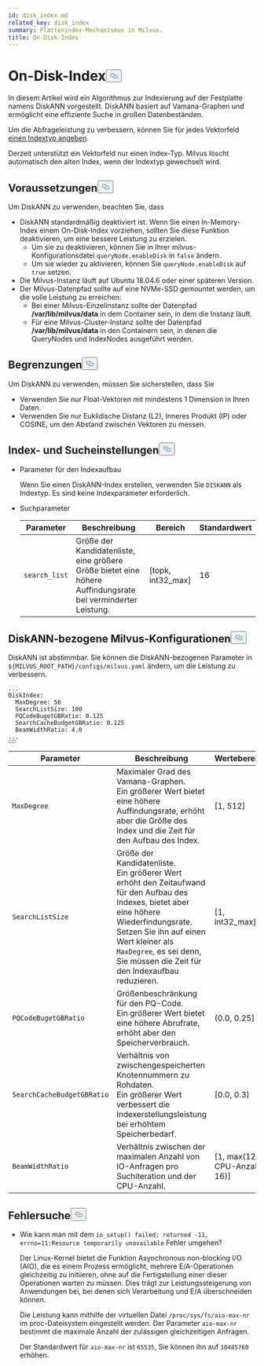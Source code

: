 ```yaml
---
id: disk_index.md
related_key: disk_index
summary: Plattenindex-Mechanismus in Milvus.
title: On-Disk-Index
---
```

<h1 id="On-disk-Index" class="common-anchor-header">On-Disk-Index<button data-href="#On-disk-Index" class="anchor-icon" translate="no">
      <svg translate="no"
        aria-hidden="true"
        focusable="false"
        height="20"
        version="1.1"
        viewBox="0 0 16 16"
        width="16"
      >
        <path
          fill="#0092E4"
          fill-rule="evenodd"
          d="M4 9h1v1H4c-1.5 0-3-1.69-3-3.5S2.55 3 4 3h4c1.45 0 3 1.69 3 3.5 0 1.41-.91 2.72-2 3.25V8.59c.58-.45 1-1.27 1-2.09C10 5.22 8.98 4 8 4H4c-.98 0-2 1.22-2 2.5S3 9 4 9zm9-3h-1v1h1c1 0 2 1.22 2 2.5S13.98 12 13 12H9c-.98 0-2-1.22-2-2.5 0-.83.42-1.64 1-2.09V6.25c-1.09.53-2 1.84-2 3.25C6 11.31 7.55 13 9 13h4c1.45 0 3-1.69 3-3.5S14.5 6 13 6z"
        ></path>
      </svg>
    </button></h1><p>In diesem Artikel wird ein Algorithmus zur Indexierung auf der Festplatte namens DiskANN vorgestellt. DiskANN basiert auf Vamana-Graphen und ermöglicht eine effiziente Suche in großen Datenbeständen.</p>
<p>Um die Abfrageleistung zu verbessern, können Sie für jedes Vektorfeld <a href="/docs/de/index-vector-fields.md">einen Indextyp angeben</a>.</p>
<div class="alert note"> 
Derzeit unterstützt ein Vektorfeld nur einen Index-Typ. Milvus löscht automatisch den alten Index, wenn der Indextyp gewechselt wird.</div>
<h2 id="Prerequisites" class="common-anchor-header">Voraussetzungen<button data-href="#Prerequisites" class="anchor-icon" translate="no">
      <svg translate="no"
        aria-hidden="true"
        focusable="false"
        height="20"
        version="1.1"
        viewBox="0 0 16 16"
        width="16"
      >
        <path
          fill="#0092E4"
          fill-rule="evenodd"
          d="M4 9h1v1H4c-1.5 0-3-1.69-3-3.5S2.55 3 4 3h4c1.45 0 3 1.69 3 3.5 0 1.41-.91 2.72-2 3.25V8.59c.58-.45 1-1.27 1-2.09C10 5.22 8.98 4 8 4H4c-.98 0-2 1.22-2 2.5S3 9 4 9zm9-3h-1v1h1c1 0 2 1.22 2 2.5S13.98 12 13 12H9c-.98 0-2-1.22-2-2.5 0-.83.42-1.64 1-2.09V6.25c-1.09.53-2 1.84-2 3.25C6 11.31 7.55 13 9 13h4c1.45 0 3-1.69 3-3.5S14.5 6 13 6z"
        ></path>
      </svg>
    </button></h2><p>Um DiskANN zu verwenden, beachten Sie, dass</p>
<ul>
<li>DiskANN standardmäßig deaktiviert ist. Wenn Sie einen In-Memory-Index einem On-Disk-Index vorziehen, sollten Sie diese Funktion deaktivieren, um eine bessere Leistung zu erzielen.<ul>
<li>Um sie zu deaktivieren, können Sie in Ihrer milvus-Konfigurationsdatei <code translate="no">queryNode.enableDisk</code> in <code translate="no">false</code> ändern.</li>
<li>Um sie wieder zu aktivieren, können Sie <code translate="no">queryNode.enableDisk</code> auf <code translate="no">true</code> setzen.</li>
</ul></li>
<li>Die Milvus-Instanz läuft auf Ubuntu 18.04.6 oder einer späteren Version.</li>
<li>Der Milvus-Datenpfad sollte auf eine NVMe-SSD gemountet werden, um die volle Leistung zu erreichen:<ul>
<li>Bei einer Milvus-Einzelinstanz sollte der Datenpfad <strong>/var/lib/milvus/data</strong> in dem Container sein, in dem die Instanz läuft.</li>
<li>Für eine Milvus-Cluster-Instanz sollte der Datenpfad <strong>/var/lib/milvus/data</strong> in den Containern sein, in denen die QueryNodes und IndexNodes ausgeführt werden.</li>
</ul></li>
</ul>
<h2 id="Limits" class="common-anchor-header">Begrenzungen<button data-href="#Limits" class="anchor-icon" translate="no">
      <svg translate="no"
        aria-hidden="true"
        focusable="false"
        height="20"
        version="1.1"
        viewBox="0 0 16 16"
        width="16"
      >
        <path
          fill="#0092E4"
          fill-rule="evenodd"
          d="M4 9h1v1H4c-1.5 0-3-1.69-3-3.5S2.55 3 4 3h4c1.45 0 3 1.69 3 3.5 0 1.41-.91 2.72-2 3.25V8.59c.58-.45 1-1.27 1-2.09C10 5.22 8.98 4 8 4H4c-.98 0-2 1.22-2 2.5S3 9 4 9zm9-3h-1v1h1c1 0 2 1.22 2 2.5S13.98 12 13 12H9c-.98 0-2-1.22-2-2.5 0-.83.42-1.64 1-2.09V6.25c-1.09.53-2 1.84-2 3.25C6 11.31 7.55 13 9 13h4c1.45 0 3-1.69 3-3.5S14.5 6 13 6z"
        ></path>
      </svg>
    </button></h2><p>Um DiskANN zu verwenden, müssen Sie sicherstellen, dass Sie</p>
<ul>
<li>Verwenden Sie nur Float-Vektoren mit mindestens 1 Dimension in Ihren Daten.</li>
<li>Verwenden Sie nur Euklidische Distanz (L2), Inneres Produkt (IP) oder COSINE, um den Abstand zwischen Vektoren zu messen.</li>
</ul>
<h2 id="Index-and-search-settings" class="common-anchor-header">Index- und Sucheinstellungen<button data-href="#Index-and-search-settings" class="anchor-icon" translate="no">
      <svg translate="no"
        aria-hidden="true"
        focusable="false"
        height="20"
        version="1.1"
        viewBox="0 0 16 16"
        width="16"
      >
        <path
          fill="#0092E4"
          fill-rule="evenodd"
          d="M4 9h1v1H4c-1.5 0-3-1.69-3-3.5S2.55 3 4 3h4c1.45 0 3 1.69 3 3.5 0 1.41-.91 2.72-2 3.25V8.59c.58-.45 1-1.27 1-2.09C10 5.22 8.98 4 8 4H4c-.98 0-2 1.22-2 2.5S3 9 4 9zm9-3h-1v1h1c1 0 2 1.22 2 2.5S13.98 12 13 12H9c-.98 0-2-1.22-2-2.5 0-.83.42-1.64 1-2.09V6.25c-1.09.53-2 1.84-2 3.25C6 11.31 7.55 13 9 13h4c1.45 0 3-1.69 3-3.5S14.5 6 13 6z"
        ></path>
      </svg>
    </button></h2><ul>
<li><p>Parameter für den Indexaufbau</p>
<p>Wenn Sie einen DiskANN-Index erstellen, verwenden Sie <code translate="no">DISKANN</code> als Indextyp. Es sind keine Indexparameter erforderlich.</p></li>
<li><p>Suchparameter</p>
<table>
<thead>
<tr><th>Parameter</th><th>Beschreibung</th><th>Bereich</th><th>Standardwert</th></tr>
</thead>
<tbody>
<tr><td><code translate="no">search_list</code></td><td>Größe der Kandidatenliste, eine größere Größe bietet eine höhere Auffindungsrate bei verminderter Leistung.</td><td>[topk, int32_max]</td><td>16</td></tr>
</tbody>
</table>
</li>
</ul>
<h2 id="DiskANN-related-Milvus-configurations" class="common-anchor-header">DiskANN-bezogene Milvus-Konfigurationen<button data-href="#DiskANN-related-Milvus-configurations" class="anchor-icon" translate="no">
      <svg translate="no"
        aria-hidden="true"
        focusable="false"
        height="20"
        version="1.1"
        viewBox="0 0 16 16"
        width="16"
      >
        <path
          fill="#0092E4"
          fill-rule="evenodd"
          d="M4 9h1v1H4c-1.5 0-3-1.69-3-3.5S2.55 3 4 3h4c1.45 0 3 1.69 3 3.5 0 1.41-.91 2.72-2 3.25V8.59c.58-.45 1-1.27 1-2.09C10 5.22 8.98 4 8 4H4c-.98 0-2 1.22-2 2.5S3 9 4 9zm9-3h-1v1h1c1 0 2 1.22 2 2.5S13.98 12 13 12H9c-.98 0-2-1.22-2-2.5 0-.83.42-1.64 1-2.09V6.25c-1.09.53-2 1.84-2 3.25C6 11.31 7.55 13 9 13h4c1.45 0 3-1.69 3-3.5S14.5 6 13 6z"
        ></path>
      </svg>
    </button></h2><p>DiskANN ist abstimmbar. Sie können die DiskANN-bezogenen Parameter in <code translate="no">${MILVUS_ROOT_PATH}/configs/milvus.yaml</code> ändern, um die Leistung zu verbessern.</p>
<pre><code translate="no" class="language-YAML">...
DiskIndex:
  MaxDegree: 56
  SearchListSize: 100
  PQCodeBugetGBRatio: 0.125
  SearchCacheBudgetGBRatio: 0.125
  BeamWidthRatio: 4.0
...
<button class="copy-code-btn"></button></code></pre>
<table>
<thead>
<tr><th>Parameter</th><th>Beschreibung</th><th>Wertebereich</th><th>Standardwert</th></tr>
</thead>
<tbody>
<tr><td><code translate="no">MaxDegree</code></td><td>Maximaler Grad des Vamana-Graphen. <br/> Ein größerer Wert bietet eine höhere Auffindungsrate, erhöht aber die Größe des Index und die Zeit für den Aufbau des Index.</td><td>[1, 512]</td><td>56</td></tr>
<tr><td><code translate="no">SearchListSize</code></td><td>Größe der Kandidatenliste. <br/> Ein größerer Wert erhöht den Zeitaufwand für den Aufbau des Indexes, bietet aber eine höhere Wiederfindungsrate. <br/> Setzen Sie ihn auf einen Wert kleiner als <code translate="no">MaxDegree</code>, es sei denn, Sie müssen die Zeit für den Indexaufbau reduzieren.</td><td>[1, int32_max]</td><td>100</td></tr>
<tr><td><code translate="no">PQCodeBugetGBRatio</code></td><td>Größenbeschränkung für den PQ-Code. <br/> Ein größerer Wert bietet eine höhere Abrufrate, erhöht aber den Speicherverbrauch.</td><td>(0.0, 0.25]</td><td>0.125</td></tr>
<tr><td><code translate="no">SearchCacheBudgetGBRatio</code></td><td>Verhältnis von zwischengespeicherten Knotennummern zu Rohdaten. <br/> Ein größerer Wert verbessert die Indexerstellungsleistung bei erhöhtem Speicherbedarf.</td><td>[0.0, 0.3)</td><td>0.10</td></tr>
<tr><td><code translate="no">BeamWidthRatio</code></td><td>Verhältnis zwischen der maximalen Anzahl von IO-Anfragen pro Suchiteration und der CPU-Anzahl.</td><td>[1, max(128 / CPU-Anzahl, 16)]</td><td>4.0</td></tr>
</tbody>
</table>
<h2 id="Troubleshooting" class="common-anchor-header">Fehlersuche<button data-href="#Troubleshooting" class="anchor-icon" translate="no">
      <svg translate="no"
        aria-hidden="true"
        focusable="false"
        height="20"
        version="1.1"
        viewBox="0 0 16 16"
        width="16"
      >
        <path
          fill="#0092E4"
          fill-rule="evenodd"
          d="M4 9h1v1H4c-1.5 0-3-1.69-3-3.5S2.55 3 4 3h4c1.45 0 3 1.69 3 3.5 0 1.41-.91 2.72-2 3.25V8.59c.58-.45 1-1.27 1-2.09C10 5.22 8.98 4 8 4H4c-.98 0-2 1.22-2 2.5S3 9 4 9zm9-3h-1v1h1c1 0 2 1.22 2 2.5S13.98 12 13 12H9c-.98 0-2-1.22-2-2.5 0-.83.42-1.64 1-2.09V6.25c-1.09.53-2 1.84-2 3.25C6 11.31 7.55 13 9 13h4c1.45 0 3-1.69 3-3.5S14.5 6 13 6z"
        ></path>
      </svg>
    </button></h2><ul>
<li><p>Wie kann man mit dem <code translate="no">io_setup() failed; returned -11, errno=11:Resource temporarily unavailable</code> Fehler umgehen?</p>
<p>Der Linux-Kernel bietet die Funktion Asynchronous non-blocking I/O (AIO), die es einem Prozess ermöglicht, mehrere E/A-Operationen gleichzeitig zu initiieren, ohne auf die Fertigstellung einer dieser Operationen warten zu müssen. Dies trägt zur Leistungssteigerung von Anwendungen bei, bei denen sich Verarbeitung und E/A überschneiden können.</p>
<p>Die Leistung kann mithilfe der virtuellen Datei <code translate="no">/proc/sys/fs/aio-max-nr</code> im proc-Dateisystem eingestellt werden. Der Parameter <code translate="no">aio-max-nr</code> bestimmt die maximale Anzahl der zulässigen gleichzeitigen Anfragen.</p>
<p>Der Standardwert für <code translate="no">aio-max-nr</code> ist <code translate="no">65535</code>, Sie können ihn auf <code translate="no">10485760</code> erhöhen.</p></li>
</ul>
